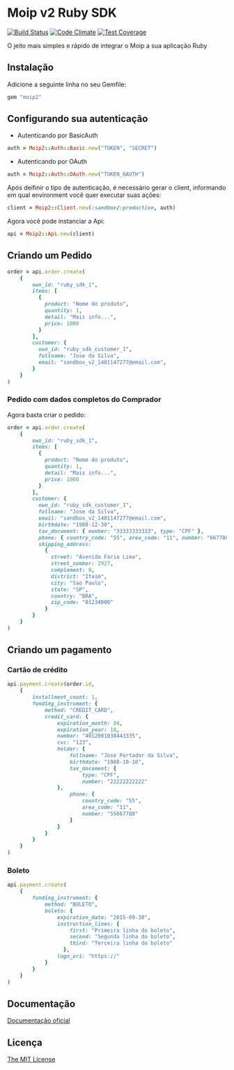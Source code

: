 # Moip v2 Ruby SDK

[![Build Status](https://travis-ci.org/moip/moip-sdk-ruby.svg?branch=master)](https://travis-ci.org/moip/moip-sdk-ruby)
[![Code Climate](https://codeclimate.com/github/moip/moip-sdk-ruby/badges/gpa.svg)](https://codeclimate.com/github/moip/moip-sdk-ruby)
[![Test Coverage](https://codeclimate.com/github/moip/moip-sdk-ruby/badges/coverage.svg)](https://codeclimate.com/github/moip/moip-sdk-ruby/coverage)

O jeito mais simples e rápido de integrar o Moip a sua aplicação Ruby

## Instalação

Adicione a seguinte linha no seu Gemfile:

```ruby
gem "moip2"
```

## Configurando sua autenticação
- Autenticando por BasicAuth
```ruby
auth = Moip2::Auth::Basic.new("TOKEN", "SECRET")
```
- Autenticando por OAuth
```ruby
auth = Moip2::Auth::OAuth.new("TOKEN_OAUTH")
```

Após deifinir o tipo de autenticação, é necessário gerar o client, informando em qual environment você quer executar suas ações:
```ruby
client = Moip2::Client.new(:sandbox/:production, auth)
```

Agora você pode instanciar a Api:
```ruby
api = Moip2::Api.new(client)
```

## Criando um Pedido

```ruby
order = api.order.create(
    {
        own_id: "ruby_sdk_1",
        items: [
          {
            product: "Nome do produto",
            quantity: 1,
            detail: "Mais info...",
            price: 1000
          }
        ],
        customer: {
          own_id: "ruby_sdk_customer_1",
          fullname: "Jose da Silva",
          email: "sandbox_v2_1401147277@email.com",
        }
    }
)
```

### Pedido com dados completos do Comprador

Agora basta criar o pedido:

```ruby
order = api.order.create(
    {
        own_id: "ruby_sdk_1",
        items: [
          {
            product: "Nome do produto",
            quantity: 1,
            detail: "Mais info...",
            price: 1000
          }
        ],
        customer: {
          own_id: "ruby_sdk_customer_1",
          fullname: "Jose da Silva",
          email: "sandbox_v2_1401147277@email.com",
          birthdate: "1988-12-30",
          tax_document: { number: "33333333333", type: "CPF" },
          phone: { country_code: "55", area_code: "11", number: "66778899" },
          shipping_address: 
            {
              street: "Avenida Faria Lima",
              street_number: 2927,
              complement: 8,
              district: "Itaim",
              city: "Sao Paulo",
              state: "SP",
              country: "BRA",
              zip_code: "01234000"
            }
        }
    }
)
```

## Criando um pagamento

### Cartão de crédito

```ruby
api.payment.create(order.id,
    {
        installment_count: 1,
        funding_instrument: {
            method: "CREDIT_CARD",
            credit_card: {
                expiration_month: 04,
                expiration_year: 18,
                number: "4012001038443335",
                cvc: "123",
                holder: {
                    fullname: "Jose Portador da Silva",
                    birthdate: "1988-10-10",
                    tax_document: {
                        type: "CPF",
                        number: "22222222222"
                },
                    phone: {
                        country_code: "55",
                        area_code: "11",
                        number: "55667788"
                    }
                }
            }
        }
    }
)
```

### Boleto

```ruby
api.payment.create(
    {
        funding_instrument: {
            method: "BOLETO",
            boleto: {
                expiration_date: "2015-09-30",
                instruction_lines: {
                    first: "Primeira linha do boleto",
                    second: "Segunda linha do boleto",
                    third: "Terceira linha do boleto"
                  },
                logo_uri: "https://"
            }
        }
    }
)
```
## Documentação

[Documentação oficial](https://moip.com.br/referencia-api/)

## Licença

[The MIT License](https://github.com/moip/moip-sdk-ruby/blob/master/LICENSE.txt)
